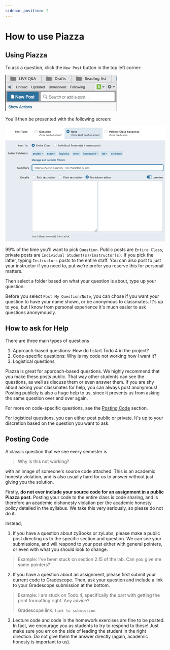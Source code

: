 ```yaml
---
sidebar_position: 2
---
```


# How to use Piazza

## Using Piazza
To ask a question, click the `New Post` button in the top left corner:

![New Post](./new-post.png)

You'll then be presented with the following screen:

![Create](./create.png)

99% of the time you'll want to pick `Question`. 
Public posts are `Entire Class`, private posts are `Individual Student(s)/Instructor(s)`. 
If you pick the latter, typing `Instructors` posts to the entire staff. 
You can also post to just your instructor if you need to, put we're prefer you reserve this for personal matters.

Then select a folder based on what your question is about, type up your question. 

Before you select `Post My Question/Note`, you can chose if you want your question to have your name shown, or be anonymous to classmates. 
It's up to you, but I know from personal experience it's much easier to ask questions anonymously.
## How to ask for Help
There are three main types of questions
1. Approach-based questions: How do I start Todo 4 in the project? 
2. Code-specific questions: Why is my code not working how I want it?
3. Logistical questions

Piazza is great for approach-based questions. 
We highly recommend that you make these posts public. 
That way other students can see the questions, as well as discuss them or even answer them. 
If you are shy about asking your classmates for help, you can always post anonymous! 
Posting publicly is also a huge help to us, since it prevents us from asking the same question over and over again.

For more on code-specific questions, see the [Posting Code](#posting-code) section.

For logistical questions, you can either post public or private. 
It's up to your discretion based on the question you want to ask. 
## Posting Code
A classic question that we see every semester is 
> Why is this not working? 

with an image of someone's source code attached. 
This is an academic honesty violation, and is also usually hard for us to answer without just giving you the solution.

Firstly, **do not ever include your source code for an assignment in a public Piazza post.**
Posting your code to the entire class is code sharing, and is therefore an academic dishonesty violation per the academic honesty policy detailed in the syllabus.
We take this very seriously, so please do not do it.

Instead,
1. If you have a question about zyBooks or zyLabs, please make a public post directing us to the specific section and question. We can see your submissions, and will respond to your post either with general pointers, or even with what you should look to change.

> Example: 
> I've been stuck on section 2.15 of the lab. Can you give me some pointers?

2. If you have a question about an assignment, please first submit your current code to Gradescope. Then, ask your question and include a link to your Gradescope submission at the bottom.

> Example: 
> I am stuck on Todo 4, specifically the part with getting the print formatting right. Any advice? 
> 
> Gradescope link: `link to submission`

3. Lecture code and code in the homework exercises are fine to be posted. In fact, we encourage you as students to try to respond to these! Just make sure you err on the side of leading the student in the right direction. Do not give them the answer directly (again, academic honesty is important to us).